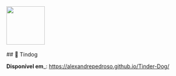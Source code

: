 <div align="start">
 <img src="https://user-images.githubusercontent.com/101142042/195425865-9187ef87-2c83-4b39-a677-7c5bac349bf9.png" width=100px />
</div>
<br />
## 🐾 Tindog 

__Disponível em___: https://alexandrepedroso.github.io/Tinder-Dog/
